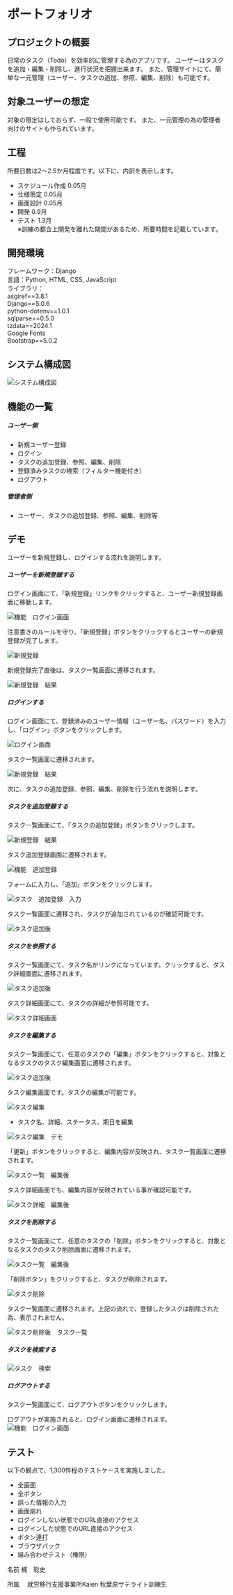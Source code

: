 # ポートフォリオ
[](Todoアプリです。)
## プロジェクトの概要
日常のタスク（Todo）を効率的に管理する為のアプリです。
ユーザーはタスクを追加・編集・削除し、進行状況を把握出来ます。
また、管理サイトにて、簡単な一元管理（ユーザー、タスクの追加、参照、編集、削除）も可能です。

## 対象ユーザーの想定
対象の限定はしておらず、一般で使用可能です。
また、一元管理の為の管理者向けのサイトも作られています。

## 工程
所要日数は2～2.5か月程度です。以下に、内訳を表示します。  
- スケジュール作成  0.05月  
- 仕様策定  0.05月  
- 画面設計  0.05月  
- 開発  0.9月  
- テスト  1.3月  
※訓練の都合上開発を離れた期間があるため、所要時間を記載しています。  

<!--
　理由：就活でより優先度の高い作業を3ヶ月程度取り組んでいた為。
・訓練時間　10:30～15:30（1時間休憩）（土日祝日は休み）  
　実質の日数　48日程度（2ヶ月～2ヶ月半程度）  
-->
## 開発環境
[](フレームワーク、言語、ライブラリ)
フレームワーク：Django  
言語：Python, HTML, CSS, JavaScript  
ライブラリ：  
﻿asgiref==3.8.1  
Django==5.0.6  
python-dotenv==1.0.1  
sqlparse==0.5.0  
tzdata==2024.1  
Google Fonts  
Bootstrap==5.0.2  

## システム構成図
![システム構成図](https://github.com/user-attachments/assets/a3a370fb-7d82-46ce-9665-14c6199a5be0)

## 機能の一覧[](（何が出来るか）)
##### ユーザー側
- 新規ユーザー登録
- ログイン
- タスクの追加登録、参照、編集、削除
- 登録済みタスクの検索（フィルター機能付き）
- ログアウト  
##### 管理者側
- ユーザー、タスクの追加登録、参照、編集、削除等
<!--
（画面をデモとして貼っていく。1行くらいで、「この画面は・・をする画面。」と、画面毎に記載。
　文章は可能な限り短く。）
 -->

## デモ
ユーザーを新規登録し、ログインする流れを説明します。
##### ユーザーを新規登録する
ログイン画面にて、「新規登録」リンクをクリックすると、ユーザー新規登録画面に移動します。

![機能　ログイン画面](https://github.com/user-attachments/assets/81c0669e-ed1e-4059-839c-0df51116d8aa)

注意書きのルールを守り、「新規登録」ボタンをクリックするとユーザーの新規登録が完了します。

![新規登録](https://github.com/user-attachments/assets/d69b3100-90ef-437c-a57c-ea1355034b62)

新規登録完了直後は、タスク一覧画面に遷移されます。

![新規登録　結果](https://github.com/user-attachments/assets/39aeede9-4497-420d-a33f-1ff81cbf0fea)

##### ログインする
ログイン画面にて、登録済みのユーザー情報（ユーザー名、パスワード）を入力し、「ログイン」ボタンをクリックします。

![ログイン画面](https://github.com/user-attachments/assets/2202caef-73a9-44e7-908d-d42741abe790)

タスク一覧画面に遷移されます。

![新規登録　結果](https://github.com/user-attachments/assets/39aeede9-4497-420d-a33f-1ff81cbf0fea)  

次に、タスクの追加登録、参照、編集、削除を行う流れを説明します。
##### タスクを追加登録する
タスク一覧画面にて、「タスクの追加登録」ボタンをクリックします。

![新規登録　結果](https://github.com/user-attachments/assets/39aeede9-4497-420d-a33f-1ff81cbf0fea)

タスク追加登録画面に遷移されます。

![機能　追加登録](https://github.com/user-attachments/assets/01ade1f3-b04e-4b43-8876-05490816d298)

フォームに入力し、「追加」ボタンをクリックします。

![タスク　追加登録　入力](https://github.com/user-attachments/assets/38ebd5d3-65b1-4f7f-9060-c52f2bb6268c)

タスク一覧画面に遷移され、タスクが追加されているのが確認可能です。

![タスク追加後](https://github.com/user-attachments/assets/62630cee-ea3c-432d-bb52-41e8b7566e71)
##### タスクを参照する
タスク一覧画面にて、タスク名がリンクになっています。クリックすると、タスク詳細画面に遷移されます。

![タスク追加後](https://github.com/user-attachments/assets/62630cee-ea3c-432d-bb52-41e8b7566e71)

タスク詳細画面にて、タスクの詳細が参照可能です。

![タスク詳細画面](https://github.com/user-attachments/assets/6ca775c1-698b-4ba6-9964-902b93ab270e)
##### タスクを編集する
タスク一覧画面にて、任意のタスクの「編集」ボタンをクリックすると、対象となるタスクのタスク編集画面に遷移されます。

![タスク追加後](https://github.com/user-attachments/assets/62630cee-ea3c-432d-bb52-41e8b7566e71)

タスク編集画面です。タスクの編集が可能です。

![タスク編集](https://github.com/user-attachments/assets/60d52bca-aa5a-4dc8-8f11-1718df44a0d9)

- タスク名、詳細、ステータス、期日を編集

![タスク編集　デモ](https://github.com/user-attachments/assets/8f8d7133-b065-4ebb-86e4-36523975313b)

「更新」ボタンをクリックすると、編集内容が反映され、タスク一覧画面に遷移されます。

![タスク一覧　編集後](https://github.com/user-attachments/assets/f9836bee-062c-45a1-a9c7-4f755cc304e8)

タスク詳細画面でも、編集内容が反映されている事が確認可能です。

![タスク詳細　編集後](https://github.com/user-attachments/assets/d6946dee-eda2-4545-b67c-441f1a26c50b)
##### タスクを削除する
タスク一覧画面にて、任意のタスクの「削除」ボタンをクリックすると、対象となるタスクのタスク削除画面に遷移されます。

![タスク一覧　編集後](https://github.com/user-attachments/assets/f9836bee-062c-45a1-a9c7-4f755cc304e8)

「削除ボタン」をクリックすると、タスクが削除されます。

![タスク削除](https://github.com/user-attachments/assets/67d9046d-8d24-4b94-b5ff-d9950178a19e)

タスク一覧画面に遷移されます。上記の流れで、登録したタスクは削除された為、表示されません。

![タスク削除後　タスク一覧](https://github.com/user-attachments/assets/0827887b-a61b-40c7-bd85-3d1f81ae6157)

##### タスクを検索する

![タスク　検索](https://github.com/user-attachments/assets/ba8aed9f-28ed-4751-93a5-6db8c66cc2e0)

##### ログアウトする
タスク一覧画面にて、ログアウトボタンをクリックします。

ログアウトが実施されると、ログイン画面に遷移されます。
![機能　ログイン画面](https://github.com/user-attachments/assets/81c0669e-ed1e-4059-839c-0df51116d8aa)
## テスト
以下の観点で、1,300件程のテストケースを実施しました。

- 全画面
- 全ボタン
- 誤った情報の入力
- 画面崩れ
- ログインしない状態でのURL直接のアクセス
- ログインした状態でのURL直接のアクセス
- ボタン連打
- ブラウザバック
- 組み合わせテスト（権限）

 名前
 梶　聡史

 所属　
 就労移行支援事業所Kaien
 秋葉原サテライト訓練生　
 
 
